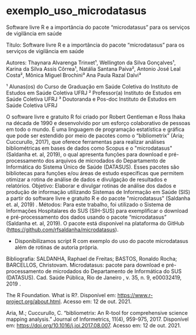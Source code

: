 # exemplo_uso_microdatasus
Software livre R e a importância do pacote “microdatasus” para os serviços de vigilância em saúde


Título: Software livre R e a importância do pacote “microdatasus” para os serviços de vigilância em saúde

Autores: Thaynara Alvarenga Trinxet¹, Wellington da Silva Gonçalves¹, Karina da Silva Assis Côrrea¹, Natália Santana Paiva², Antonio José Leal Costa², Mônica Miguel Brochini³ Ana Paula Razal Dalvi³

¹ Alunas(os) do Curso de Graduação em Saúde Coletiva do Instituto de Estudos em Saúde Coletiva UFRJ
² Professor(a) Instituto de Estudos em Saúde Coletiva UFRJ
³ Doutoranda e Pos-doc Instituto de Estudos em Saúde Coletiva UFRJ

O software livre e gratuito R foi criado por Robert Gentleman e Ross Ihaka na década de 1990 e desenvolvido por um esforço colaborativo de pessoas em todo o mundo. É uma linguagem de programação estatística e gráfica que pode ser estendido por meio de pacotes como o “bibliometrix” (Aria; Cuccurullo, 2017), que oferece ferramentas para realizar análises bibliométricas em bases de dados como Scopus e o "microdatasus" (Saldanha et. al, 2019), o qual apresenta funções para download e pré-processamento dos arquivos de microdados do Departamento de Informática do Sistema Único de Saúde (DATASUS). Esses pacotes são bibliotecas para funções e/ou áreas de estudo específicas que permitem otimizar a rotina de análise de dados e divulgação de resultados e relatórios. Objetivo: Elaborar e divulgar rotinas de análise dos dados e produção de informação utilizando Sistemas de Informação em Saúde (SIS) a partir  do software livre e gratuito R e do pacote "microdatasus" (Saldanha et. al, 2019) . Métodos: Para este trabalho, foi utilizado o Sistema de Informações Hospitalares do SUS (SIH-SUS) para exemplificar o download e pré-processamento dos dados usando o pacote “microdatasus” (Saldanha et. al, 2019). O pacote está disponível na plataforma do GitHub (https://github.com/rfsaldanha/microdatasus). 


- Disponibilizamos script R com exemplo do uso do pacote microdatasus além de rotinas de autoria própria.

Bibliografia:
SALDANHA, Raphael de Freitas; BASTOS, Ronaldo Rocha; BARCELLOS, Christovam. Microdatasus: pacote para download e pré-processamento de microdados do Departamento de Informática do SUS (DATASUS). Cad. Saúde Pública, Rio de Janeiro , v. 35, n. 9, e00032419, 2019 . 

The R Foundation. What is R?. Disponível em: <https://www.r-project.org/about.html>. Acesso em: 12 de out. 2021.

Aria, M.; Cuccurullo, C. “bibliometrix: An R-tool for comprehensive science mapping analysis.” Journal of Informetrics, 11(4), 959-975, 2017. Disponível em: <https://doi.org/10.1016/j.joi.2017.08.007>. Acesso em: 12 de out. 2021.
